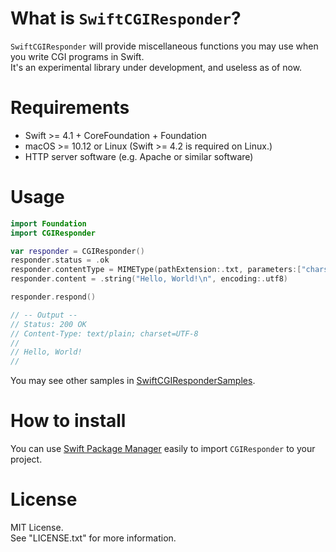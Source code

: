# What is `SwiftCGIResponder`?
`SwiftCGIResponder` will provide miscellaneous functions you may use when you write CGI programs in Swift.  
It's an experimental library under development, and useless as of now.

# Requirements
* Swift >= 4.1 + CoreFoundation + Foundation
* macOS >= 10.12 or Linux (Swift >= 4.2 is required on Linux.)
* HTTP server software (e.g. Apache or similar software)

# Usage

```Swift
import Foundation
import CGIResponder

var responder = CGIResponder()
responder.status = .ok
responder.contentType = MIMEType(pathExtension:.txt, parameters:["charset":"UTF-8"])!
responder.content = .string("Hello, World!\n", encoding:.utf8)

responder.respond()

// -- Output --
// Status: 200 OK
// Content-Type: text/plain; charset=UTF-8
//
// Hello, World!
//
```

You may see other samples in [SwiftCGIResponderSamples](https://github.com/YOCKOW/SwiftCGIResponderSamples).

# How to install

You can use [Swift Package Manager](https://github.com/apple/swift-package-manager) easily to import `CGIResponder` to your project.

# License
MIT License.  
See "LICENSE.txt" for more information.
